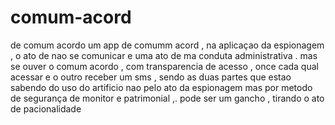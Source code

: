 # comum-acord
de comum acordo 
um app de comumm acord , na aplicaçao da espionagem , o ato de nao se comunicar e uma ato de ma conduta administrativa . mas se ouver o comum acordo , com transparencia de acesso , once cada qual acessar e o outro receber um sms , sendo as duas partes que estao sabendo do uso do artificio nao pelo ato da espionagem mas por metodo de segurança de monitor e patrimonial ,. pode ser um gancho , tirando o ato de pacionalidade 
